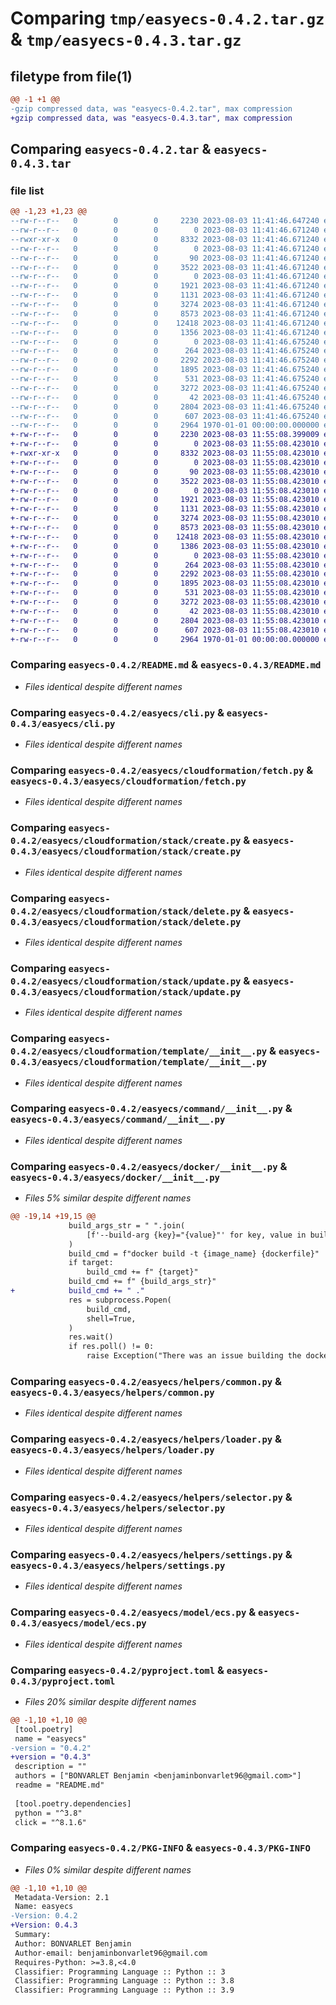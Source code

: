 # Comparing `tmp/easyecs-0.4.2.tar.gz` & `tmp/easyecs-0.4.3.tar.gz`

## filetype from file(1)

```diff
@@ -1 +1 @@
-gzip compressed data, was "easyecs-0.4.2.tar", max compression
+gzip compressed data, was "easyecs-0.4.3.tar", max compression
```

## Comparing `easyecs-0.4.2.tar` & `easyecs-0.4.3.tar`

### file list

```diff
@@ -1,23 +1,23 @@
--rw-r--r--   0        0        0     2230 2023-08-03 11:41:46.647240 easyecs-0.4.2/README.md
--rw-r--r--   0        0        0        0 2023-08-03 11:41:46.671240 easyecs-0.4.2/easyecs/__init__.py
--rwxr-xr-x   0        0        0     8332 2023-08-03 11:41:46.671240 easyecs-0.4.2/easyecs/cli.py
--rw-r--r--   0        0        0        0 2023-08-03 11:41:46.671240 easyecs-0.4.2/easyecs/cloudformation/__init__.py
--rw-r--r--   0        0        0       90 2023-08-03 11:41:46.671240 easyecs-0.4.2/easyecs/cloudformation/client.py
--rw-r--r--   0        0        0     3522 2023-08-03 11:41:46.671240 easyecs-0.4.2/easyecs/cloudformation/fetch.py
--rw-r--r--   0        0        0        0 2023-08-03 11:41:46.671240 easyecs-0.4.2/easyecs/cloudformation/stack/__init__.py
--rw-r--r--   0        0        0     1921 2023-08-03 11:41:46.671240 easyecs-0.4.2/easyecs/cloudformation/stack/create.py
--rw-r--r--   0        0        0     1131 2023-08-03 11:41:46.671240 easyecs-0.4.2/easyecs/cloudformation/stack/delete.py
--rw-r--r--   0        0        0     3274 2023-08-03 11:41:46.671240 easyecs-0.4.2/easyecs/cloudformation/stack/update.py
--rw-r--r--   0        0        0     8573 2023-08-03 11:41:46.671240 easyecs-0.4.2/easyecs/cloudformation/template/__init__.py
--rw-r--r--   0        0        0    12418 2023-08-03 11:41:46.671240 easyecs-0.4.2/easyecs/command/__init__.py
--rw-r--r--   0        0        0     1356 2023-08-03 11:41:46.671240 easyecs-0.4.2/easyecs/docker/__init__.py
--rw-r--r--   0        0        0        0 2023-08-03 11:41:46.675240 easyecs-0.4.2/easyecs/helpers/__init__.py
--rw-r--r--   0        0        0      264 2023-08-03 11:41:46.675240 easyecs-0.4.2/easyecs/helpers/color.py
--rw-r--r--   0        0        0     2292 2023-08-03 11:41:46.675240 easyecs-0.4.2/easyecs/helpers/common.py
--rw-r--r--   0        0        0     1895 2023-08-03 11:41:46.675240 easyecs-0.4.2/easyecs/helpers/loader.py
--rw-r--r--   0        0        0      531 2023-08-03 11:41:46.675240 easyecs-0.4.2/easyecs/helpers/selector.py
--rw-r--r--   0        0        0     3272 2023-08-03 11:41:46.675240 easyecs-0.4.2/easyecs/helpers/settings.py
--rw-r--r--   0        0        0       42 2023-08-03 11:41:46.675240 easyecs-0.4.2/easyecs/helpers/signal.py
--rw-r--r--   0        0        0     2804 2023-08-03 11:41:46.675240 easyecs-0.4.2/easyecs/model/ecs.py
--rw-r--r--   0        0        0      607 2023-08-03 11:41:46.675240 easyecs-0.4.2/pyproject.toml
--rw-r--r--   0        0        0     2964 1970-01-01 00:00:00.000000 easyecs-0.4.2/PKG-INFO
+-rw-r--r--   0        0        0     2230 2023-08-03 11:55:08.399009 easyecs-0.4.3/README.md
+-rw-r--r--   0        0        0        0 2023-08-03 11:55:08.423010 easyecs-0.4.3/easyecs/__init__.py
+-rwxr-xr-x   0        0        0     8332 2023-08-03 11:55:08.423010 easyecs-0.4.3/easyecs/cli.py
+-rw-r--r--   0        0        0        0 2023-08-03 11:55:08.423010 easyecs-0.4.3/easyecs/cloudformation/__init__.py
+-rw-r--r--   0        0        0       90 2023-08-03 11:55:08.423010 easyecs-0.4.3/easyecs/cloudformation/client.py
+-rw-r--r--   0        0        0     3522 2023-08-03 11:55:08.423010 easyecs-0.4.3/easyecs/cloudformation/fetch.py
+-rw-r--r--   0        0        0        0 2023-08-03 11:55:08.423010 easyecs-0.4.3/easyecs/cloudformation/stack/__init__.py
+-rw-r--r--   0        0        0     1921 2023-08-03 11:55:08.423010 easyecs-0.4.3/easyecs/cloudformation/stack/create.py
+-rw-r--r--   0        0        0     1131 2023-08-03 11:55:08.423010 easyecs-0.4.3/easyecs/cloudformation/stack/delete.py
+-rw-r--r--   0        0        0     3274 2023-08-03 11:55:08.423010 easyecs-0.4.3/easyecs/cloudformation/stack/update.py
+-rw-r--r--   0        0        0     8573 2023-08-03 11:55:08.423010 easyecs-0.4.3/easyecs/cloudformation/template/__init__.py
+-rw-r--r--   0        0        0    12418 2023-08-03 11:55:08.423010 easyecs-0.4.3/easyecs/command/__init__.py
+-rw-r--r--   0        0        0     1386 2023-08-03 11:55:08.423010 easyecs-0.4.3/easyecs/docker/__init__.py
+-rw-r--r--   0        0        0        0 2023-08-03 11:55:08.423010 easyecs-0.4.3/easyecs/helpers/__init__.py
+-rw-r--r--   0        0        0      264 2023-08-03 11:55:08.423010 easyecs-0.4.3/easyecs/helpers/color.py
+-rw-r--r--   0        0        0     2292 2023-08-03 11:55:08.423010 easyecs-0.4.3/easyecs/helpers/common.py
+-rw-r--r--   0        0        0     1895 2023-08-03 11:55:08.423010 easyecs-0.4.3/easyecs/helpers/loader.py
+-rw-r--r--   0        0        0      531 2023-08-03 11:55:08.423010 easyecs-0.4.3/easyecs/helpers/selector.py
+-rw-r--r--   0        0        0     3272 2023-08-03 11:55:08.423010 easyecs-0.4.3/easyecs/helpers/settings.py
+-rw-r--r--   0        0        0       42 2023-08-03 11:55:08.423010 easyecs-0.4.3/easyecs/helpers/signal.py
+-rw-r--r--   0        0        0     2804 2023-08-03 11:55:08.423010 easyecs-0.4.3/easyecs/model/ecs.py
+-rw-r--r--   0        0        0      607 2023-08-03 11:55:08.423010 easyecs-0.4.3/pyproject.toml
+-rw-r--r--   0        0        0     2964 1970-01-01 00:00:00.000000 easyecs-0.4.3/PKG-INFO
```

### Comparing `easyecs-0.4.2/README.md` & `easyecs-0.4.3/README.md`

 * *Files identical despite different names*

### Comparing `easyecs-0.4.2/easyecs/cli.py` & `easyecs-0.4.3/easyecs/cli.py`

 * *Files identical despite different names*

### Comparing `easyecs-0.4.2/easyecs/cloudformation/fetch.py` & `easyecs-0.4.3/easyecs/cloudformation/fetch.py`

 * *Files identical despite different names*

### Comparing `easyecs-0.4.2/easyecs/cloudformation/stack/create.py` & `easyecs-0.4.3/easyecs/cloudformation/stack/create.py`

 * *Files identical despite different names*

### Comparing `easyecs-0.4.2/easyecs/cloudformation/stack/delete.py` & `easyecs-0.4.3/easyecs/cloudformation/stack/delete.py`

 * *Files identical despite different names*

### Comparing `easyecs-0.4.2/easyecs/cloudformation/stack/update.py` & `easyecs-0.4.3/easyecs/cloudformation/stack/update.py`

 * *Files identical despite different names*

### Comparing `easyecs-0.4.2/easyecs/cloudformation/template/__init__.py` & `easyecs-0.4.3/easyecs/cloudformation/template/__init__.py`

 * *Files identical despite different names*

### Comparing `easyecs-0.4.2/easyecs/command/__init__.py` & `easyecs-0.4.3/easyecs/command/__init__.py`

 * *Files identical despite different names*

### Comparing `easyecs-0.4.2/easyecs/docker/__init__.py` & `easyecs-0.4.3/easyecs/docker/__init__.py`

 * *Files 5% similar despite different names*

```diff
@@ -19,14 +19,15 @@
             build_args_str = " ".join(
                 [f'--build-arg {key}="{value}"' for key, value in build_args.items()]
             )
             build_cmd = f"docker build -t {image_name} {dockerfile}"
             if target:
                 build_cmd += f" {target}"
             build_cmd += f" {build_args_str}"
+            build_cmd += " ."
             res = subprocess.Popen(
                 build_cmd,
                 shell=True,
             )
             res.wait()
             if res.poll() != 0:
                 raise Exception("There was an issue building the docker image")
```

### Comparing `easyecs-0.4.2/easyecs/helpers/common.py` & `easyecs-0.4.3/easyecs/helpers/common.py`

 * *Files identical despite different names*

### Comparing `easyecs-0.4.2/easyecs/helpers/loader.py` & `easyecs-0.4.3/easyecs/helpers/loader.py`

 * *Files identical despite different names*

### Comparing `easyecs-0.4.2/easyecs/helpers/selector.py` & `easyecs-0.4.3/easyecs/helpers/selector.py`

 * *Files identical despite different names*

### Comparing `easyecs-0.4.2/easyecs/helpers/settings.py` & `easyecs-0.4.3/easyecs/helpers/settings.py`

 * *Files identical despite different names*

### Comparing `easyecs-0.4.2/easyecs/model/ecs.py` & `easyecs-0.4.3/easyecs/model/ecs.py`

 * *Files identical despite different names*

### Comparing `easyecs-0.4.2/pyproject.toml` & `easyecs-0.4.3/pyproject.toml`

 * *Files 20% similar despite different names*

```diff
@@ -1,10 +1,10 @@
 [tool.poetry]
 name = "easyecs"
-version = "0.4.2"
+version = "0.4.3"
 description = ""
 authors = ["BONVARLET Benjamin <benjaminbonvarlet96@gmail.com>"]
 readme = "README.md"
 
 [tool.poetry.dependencies]
 python = "^3.8"
 click = "^8.1.6"
```

### Comparing `easyecs-0.4.2/PKG-INFO` & `easyecs-0.4.3/PKG-INFO`

 * *Files 0% similar despite different names*

```diff
@@ -1,10 +1,10 @@
 Metadata-Version: 2.1
 Name: easyecs
-Version: 0.4.2
+Version: 0.4.3
 Summary: 
 Author: BONVARLET Benjamin
 Author-email: benjaminbonvarlet96@gmail.com
 Requires-Python: >=3.8,<4.0
 Classifier: Programming Language :: Python :: 3
 Classifier: Programming Language :: Python :: 3.8
 Classifier: Programming Language :: Python :: 3.9
```

